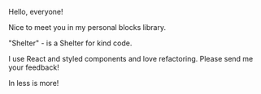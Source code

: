 Hello, everyone!

Nice to meet you in my personal blocks library.

"Shelter" - is a Shelter for kind code.

I use React and styled components and love refactoring. Please send me your feedback!

In less is more!
